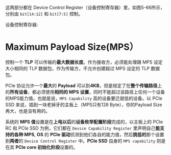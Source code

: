 
这两部分都在 Device Control Register（设备控制寄存器）里，如图5-66所示，分别由 `bit[14:12]` 和 `bit[7:5]` 控制。

设备控制寄存器:



# Maximum Payload Size(MPS）

控制一个 **TLP** 可以传输的**最大数据长度**。作为接收方，必须能处理跟 MPS 设定大小相同的 TLP 数据包，作为传输方，不允许创建超过 MPS 设定的 TLP 数据包。

PCIe 协议允许一个**最大**的 **Payload** 可以到**4KB**，但是规定了在**整个传输路径**上的**所有设备**，都必须使用**相同的 MPS 设置**，同时不能超过该路径上任何一个设备的MPS能力值。也就是说，`MPS Capability` 高的设备要迁就低的设备。以 PCIe SSD 来说，插到一块老掉牙的主板上（MPS只有128 Byte），你的Payload Size再大，也是没有用的。

系统的 **MPS 值**设置是在**上电以后**的**设备枚举配置阶段**完成的，以主板上的 PCIe RC 和 PCIe SSD 为例，它们都在 `Device Capability Register` 里声明自己**能支持的各种 MPS**, **OS** 的 **PCIe 驱动**侦测到他们各自的能力值，然后**挑低的**那个设置到**两者**的 `Device Control Register` 中。**PCIe SSD** 自身的 `MPS capability` 则是在其 **PCIe core 初始化阶段**设置的。

